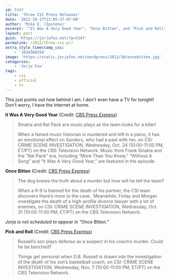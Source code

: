 ```yaml
---
id: 5347
title: 'Three CSI Press Releases'
date: '2012-10-17T11:05:37-07:00'
author: 'Mika E. (Ipstenu)'
excerpt: '"It Was A Very Good Year", "Once Bitten", and "Pick and Roll" are all on the schedule!'
layout: post
guid: 'https://jorjafox.net/?p=5347'
permalink: /2012/three-csi-pr/
astra_style_timestamp_css:
    - '1634368254'
image: 'https://static.jorjafox.net/wordpress/2012/10/oncebitten.jpg'
categories:
    - 'Jorja Fox'
tags:
    - csi
    - official
    - tv
---
```


This just points out how behind I am. I don't even have a TV for tonight! Don't worry, I have the Internet at home.

**It Was A Very Good Year** (Credit: <a href="http://www.cbspressexpress.com/cbs-entertainment/shows/csi-crime-scene-investigation/releases/view?id=33283">CBS Press Express</a>)

<blockquote>
Sinatra and Rat Pack era music plays as the team looks for a killer!

When a famed music historian is murdered and left in a piano, it has an emotional effect on Sanders, who had a past with her, on CSI: CRIME SCENE INVESTIGATION, Wednesday, Oct. 24 (10:00-11:00 PM, ET/PT) on the CBS Television Network.  Music from Frank Sinatra and the “Rat Pack” era, including “More Than You Know,” “Without A Song” and “It Was A Very Good Year,” are featured in the episode.
</blockquote>

**Once Bitten** (Credit: <a href="http://www.cbspressexpress.com/cbs-entertainment/shows/csi-crime-scene-investigation/releases/view?id=33307">CBS Press Express</a>)

<blockquote>The dog knows the truth about a murder but how will he tell the team?

When a K-9 is blamed for the death of his partner, the CSI team discovers there’s more to the case. &nbsp;Meanwhile, Finlay and Morgan investigate the death of a high-profile divorce lawyer with a lot of enemies, on CSI: CRIME SCENE INVESTIGATION,&nbsp;Wednesday, Oct. 31&nbsp;(10:00-11:00 PM, ET/PT) on the CBS Television Network.</blockquote>

<em>Jorja is not scheduled to appear in "Once Bitten."</em>

**Pick and Roll** (Credit: <a href="http://www.cbspressexpress.com/cbs-entertainment/shows/csi-crime-scene-investigation/releases/view?id=33307">CBS Press Express</a>)

<blockquote>
Russell’s son plays defense as a suspect in his coach’s murder.  Could he be benched?

Things get personal when D.B. Russell is drawn into the investigation of the death of his son’s basketball coach, on CSI: CRIME SCENE INVESTIGATION, Wednesday, Nov. 7 (10:00-11:00 PM, ET/PT) on the CBS Television Network.
</blockquote>
